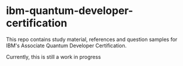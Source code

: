 # ibm-quantum-developer-certification

This repo contains study material, references and question samples for IBM's Associate Quantum Developer Certification.

Currently, this is still a work in progress

